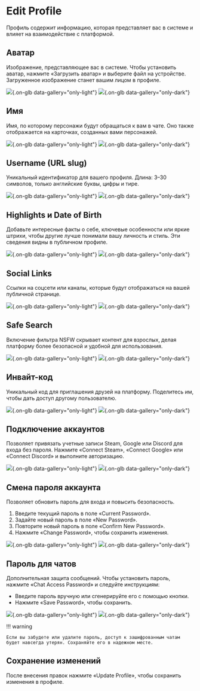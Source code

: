 # Edit Profile

Профиль содержит информацию, которая представляет вас в системе и влияет на взаимодействие с платформой.

## Аватар

Изображение, представляющее вас в системе. Чтобы установить аватар, нажмите «Загрузить аватар» и выберите файл на устройстве. Загруженное изображение станет вашим лицом в профиле.

![](../assets/image/profile/3.png#only-light){.on-glb data-gallery="only-light"}
![](../assets/image/profile/3_dark.png#only-dark){.on-glb data-gallery="only-dark"}

## Имя

Имя, по которому персонажи будут обращаться к вам в чате. Оно также отображается на карточках, созданных вами персонажей.

![](../assets/image/profile/4.png#only-light){.on-glb data-gallery="only-light"}
![](../assets/image/profile/4_dark.png#only-dark){.on-glb data-gallery="only-dark"}

## Username (URL slug)

Уникальный идентификатор для вашего профиля. Длина: 3–30 символов, только английские буквы, цифры и тире.

![](../assets/image/profile/5.png#only-light){.on-glb data-gallery="only-light"}
![](../assets/image/profile/5_dark.png#only-dark){.on-glb data-gallery="only-dark"}

## Highlights и Date of Birth

Добавьте интересные факты о себе, ключевые особенности или яркие штрихи, чтобы другие лучше понимали вашу личность и стиль. Эти сведения видны в публичном профиле.

![](../assets/image/profile/6.png#only-light){.on-glb data-gallery="only-light"}
![](../assets/image/profile/6_dark.png#only-dark){.on-glb data-gallery="only-dark"}

## Social Links

Ссылки на соцсети или каналы, которые будут отображаться на вашей публичной странице.

![](../assets/image/profile/7.png#only-light){.on-glb data-gallery="only-light"}
![](../assets/image/profile/7_dark.png#only-dark){.on-glb data-gallery="only-dark"}

## Safe Search

Включение фильтра NSFW скрывает контент для взрослых, делая платформу более безопасной и удобной для использования.

![](../assets/image/profile/8.png#only-light){.on-glb data-gallery="only-light"}
![](../assets/image/profile/8_dark.png#only-dark){.on-glb data-gallery="only-dark"}

## Инвайт-код

Уникальный код для приглашения друзей на платформу. Поделитесь им, чтобы дать доступ другому пользователю.

![](../assets/image/profile/9.png#only-light){.on-glb data-gallery="only-light"}
![](../assets/image/profile/9_dark.png#only-dark){.on-glb data-gallery="only-dark"}

## Подключение аккаунтов

Позволяет привязать учетные записи Steam, Google или Discord для входа без пароля. Нажмите «Connect Steam», «Connect Google» или «Connect Discord» и выполните авторизацию.

![](../assets/image/profile/10.png#only-light){.on-glb data-gallery="only-light"}
![](../assets/image/profile/10_dark.png#only-dark){.on-glb data-gallery="only-dark"}

## Смена пароля аккаунта

Позволяет обновить пароль для входа и повысить безопасность.

1. Введите текущий пароль в поле «Current Password».
2. Задайте новый пароль в поле «New Password».
3. Повторите новый пароль в поле «Confirm New Password».
4. Нажмите «Change Password», чтобы сохранить изменения.

![](../assets/image/profile/11.png#only-light){.on-glb data-gallery="only-light"}
![](../assets/image/profile/11_dark.png#only-dark){.on-glb data-gallery="only-dark"}

## Пароль для чатов

Дополнительная защита сообщений. Чтобы установить пароль, нажмите «Chat Access Password» и следуйте инструкциям:

- Введите пароль вручную или сгенерируйте его с помощью кнопки.
- Нажмите «Save Password», чтобы сохранить.

![](../assets/image/profile/12.png#only-light){.on-glb data-gallery="only-light"}
![](../assets/image/profile/12_dark.png#only-dark){.on-glb data-gallery="only-dark"}

!!! warning

    Если вы забудете или удалите пароль, доступ к зашифрованным чатам будет навсегда утерян. Сохраняйте его в надежном месте.

## Сохранение изменений

После внесения правок нажмите «Update Profile», чтобы сохранить изменения в профиле.